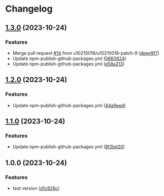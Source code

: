 # Changelog

## [1.3.0](https://github.com/u10210018/vite-vue-ts/compare/v1.2.0...v1.3.0) (2023-10-24)


### Features

* Merge pull request [#14](https://github.com/u10210018/vite-vue-ts/issues/14) from u10210018/u10210018-patch-9 ([deee9f7](https://github.com/u10210018/vite-vue-ts/commit/deee9f7ee586ff2077d8cc34e5df63458a79a72e))
* Update npm-publish-github-packages.yml ([0660624](https://github.com/u10210018/vite-vue-ts/commit/06606248d5a1ae072349a5b8c554fa6c0ca00405))
* Update npm-publish-github-packages.yml ([e58a213](https://github.com/u10210018/vite-vue-ts/commit/e58a213e34e041c876fa58e0c604fa1dfd141c64))

## [1.2.0](https://github.com/u10210018/vite-vue-ts/compare/v1.1.0...v1.2.0) (2023-10-24)


### Features

* Update npm-publish-github-packages.yml ([44a9eed](https://github.com/u10210018/vite-vue-ts/commit/44a9eed8adcceb7550a11e02e083bb9d8c71cfc9))

## [1.1.0](https://github.com/u10210018/vite-vue-ts/compare/v1.0.0...v1.1.0) (2023-10-24)


### Features

* Update npm-publish-github-packages.yml ([8f2bd20](https://github.com/u10210018/vite-vue-ts/commit/8f2bd20e7ed40274c983e97d9201fdbeab87059e))

## 1.0.0 (2023-10-24)


### Features

* test version ([d1c826c](https://github.com/u10210018/vite-vue-ts/commit/d1c826c57d43fbf439e2738789eea9263e065265))
